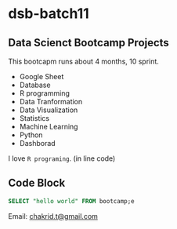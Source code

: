 # dsb-batch11
## Data Scienct Bootcamp Projects

This bootcapm runs about 4 months, 10 sprint.

- Google Sheet
- Database
- R programming
- Data Tranformation
- Data Visualization
- Statistics
- Machine Learning
- Python
- Dashborad

I love `R programing`. (in line code)

## Code Block
``` sql
SELECT "hello world" FROM bootcamp;e
```

Email: chakrid.t@gmail.com
